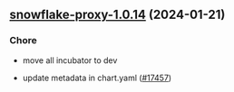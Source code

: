 

## [snowflake-proxy-1.0.14](https://github.com/truecharts/charts/compare/snowflake-proxy-1.0.13...snowflake-proxy-1.0.14) (2024-01-21)

### Chore



- move all incubator to dev

- update metadata in chart.yaml ([#17457](https://github.com/truecharts/charts/issues/17457))